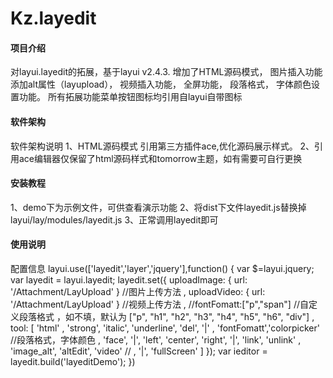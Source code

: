 # Kz.layedit

#### 项目介绍
对layui.layedit的拓展，基于layui v2.4.3.
增加了HTML源码模式，
图片插入功能添加alt属性（layupload），
视频插入功能，
全屏功能，
段落格式，
字体颜色设置功能。
所有拓展功能菜单按钮图标均引用自layui自带图标
#### 软件架构
软件架构说明
1、HTML源码模式 引用第三方插件ace,优化源码展示样式。
2、引用ace编辑器仅保留了html源码样式和tomorrow主题，如有需要可自行更换
#### 安装教程
1、demo下为示例文件，可供查看演示功能
2、将dist下文件layedit.js替换掉layui/lay/modules/layedit.js
3、正常调用layedit即可

#### 使用说明
配置信息
    layui.use(['layedit','layer','jquery'],function() {
        var $=layui.jquery;
        var layedit = layui.layedit;
		layedit.set({
                uploadImage: { url: '/Attachment/LayUpload' } //图片上传方法
                , uploadVideo: { url: '/Attachment/LayUpload' } //视频上传方法
                , //fontFomatt:["p","span"]  //自定义段落格式 ，如不填，默认为 ["p", "h1", "h2", "h3", "h4", "h5", "h6", "div"]
                , tool: [
                    'html'
					, 'strong', 'italic', 'underline', 'del', '|'
					, 'fontFomatt','colorpicker' //段落格式，字体颜色
					, 'face', '|', 'left', 'center', 'right', '|', 'link', 'unlink'
					, 'image_alt', 'altEdit', 'video' //
                    , '|', 'fullScreen'
                ]
            });
            var ieditor = layedit.build('layeditDemo');
    })